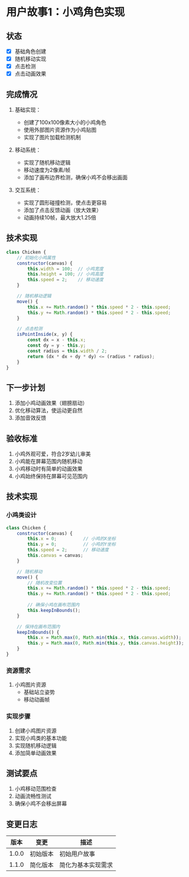 # 用户故事1：小鸡角色实现

## 状态
- [x] 基础角色创建
- [x] 随机移动实现
- [x] 点击检测
- [x] 点击动画效果

## 完成情况
1. 基础实现：
   - 创建了100x100像素大小的小鸡角色
   - 使用外部图片资源作为小鸡贴图
   - 实现了图片加载检测机制

2. 移动系统：
   - 实现了随机移动逻辑
   - 移动速度为2像素/帧
   - 添加了画布边界检测，确保小鸡不会移出画面

3. 交互系统：
   - 实现了圆形碰撞检测，使点击更容易
   - 添加了点击反馈动画（放大效果）
   - 动画持续10帧，最大放大1.25倍

## 技术实现
```javascript
class Chicken {
    // 初始化小鸡属性
    constructor(canvas) {
        this.width = 100;  // 小鸡宽度
        this.height = 100; // 小鸡高度
        this.speed = 2;    // 移动速度
    }

    // 随机移动逻辑
    move() {
        this.x += Math.random() * this.speed * 2 - this.speed;
        this.y += Math.random() * this.speed * 2 - this.speed;
    }

    // 点击检测
    isPointInside(x, y) {
        const dx = x - this.x;
        const dy = y - this.y;
        const radius = this.width / 2;
        return (dx * dx + dy * dy) <= (radius * radius);
    }
}
```

## 下一步计划
1. 添加小鸡动画效果（翅膀扇动）
2. 优化移动算法，使运动更自然
3. 添加音效反馈

## 验收标准
1. 小鸡外观可爱，符合2岁幼儿审美
2. 小鸡能在屏幕范围内随机移动
3. 小鸡移动时有简单的动画效果
4. 小鸡始终保持在屏幕可见范围内

## 技术实现

### 小鸡类设计
```javascript
class Chicken {
    constructor(canvas) {
        this.x = 0;          // 小鸡的X坐标
        this.y = 0;          // 小鸡的Y坐标
        this.speed = 2;      // 移动速度
        this.canvas = canvas;
    }

    // 随机移动
    move() {
        // 随机改变位置
        this.x += Math.random() * this.speed * 2 - this.speed;
        this.y += Math.random() * this.speed * 2 - this.speed;
        
        // 确保小鸡在画布范围内
        this.keepInBounds();
    }

    // 保持在画布范围内
    keepInBounds() {
        this.x = Math.max(0, Math.min(this.x, this.canvas.width));
        this.y = Math.max(0, Math.min(this.y, this.canvas.height));
    }
}
```

### 资源需求
1. 小鸡图片资源
   - 基础站立姿势
   - 移动动画帧

### 实现步骤
1. 创建小鸡图片资源
2. 实现小鸡类的基本功能
3. 实现随机移动逻辑
4. 添加简单动画效果

## 测试要点
1. 小鸡移动范围检查
2. 动画流畅性测试
3. 确保小鸡不会移出屏幕

## 变更日志

| 版本   | 变更               | 描述                   |
|-------|-------------------|------------------------|
| 1.0.0 | 初始版本          | 初始用户故事            |
| 1.1.0 | 简化版本          | 简化为基本实现需求      | 